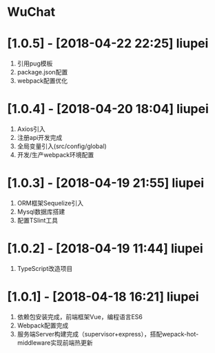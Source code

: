 # WuChat

# [1.0.5] - [2018-04-22 22:25] liupei
1. 引用pug模板
2. package.json配置
3. webpack配置优化

# [1.0.4] - [2018-04-20 18:04] liupei
1. Axios引入
2. 注册api开发完成
3. 全局变量引入(src/config/global)
4. 开发/生产webpack环境配置

# [1.0.3] - [2018-04-19 21:55] liupei
1. ORM框架Sequelize引入
2. Mysql数据库搭建
3. 配置TSlint工具

# [1.0.2] - [2018-04-19 11:44] liupei
1. TypeScript改造项目

# [1.0.1] - [2018-04-18 16:21] liupei
1. 依赖包安装完成，前端框架Vue，编程语言ES6
2. Webpack配置完成
3. 服务端Server构建完成（supervisor+express），搭配wepack-hot-middleware实现前端热更新